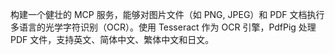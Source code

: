 构建一个健壮的 MCP 服务，能够对图片文件（如 PNG, JPEG）和 PDF 文档执行多语言的光学字符识别（OCR）。使用 Tesseract 作为 OCR 引擎，PdfPig 处理 PDF 文件，支持英文、简体中文、繁体中文和日文。